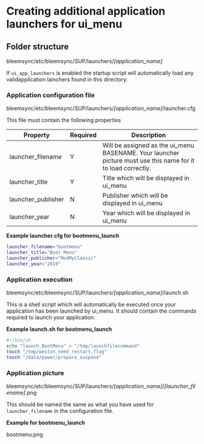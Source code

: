 # Creating additional application launchers for ui_menu
## Folder structure
bleemsync/etc/bleemsync/SUP/launchers/*[application_name]*

If `ui_app_launchers` is enabled the startup script will automatically load any validapplication lainchers found in this directory.
### Application configuration file
bleemsync/etc/bleemsync/SUP/launchers/*[application_name]*/launcher.cfg

This file must contain the following properties

| Property | Required | Description |
| - | - | - |
| launcher_filename | Y | Will be assigned as the ui_menu BASENAME. Your launcher picture must use this name for it to load correctly.  |
| launcher_title | Y | Title which will be displayed in ui_menu |
| launcher_publisher | N | Publisher which will be displayed in ui_menu |
| launcher_year | N | Year which will be displayed in ui_menu |

**Example launcher.cfg for bootmenu_launch**
```bash
launcher_filename="bootmenu"
launcher_title="Boot Menu"
launcher_publisher="ModMyClassic"
launcher_year="2019"
```
### Application execution
bleemsync/etc/bleemsync/SUP/launchers/*[application_name]*/launch.sh

This is a shell script which will automatically be executed once your application has been launched by ui_menu. It should contain the commands required to launch your application.

**Example launch.sh for bootmenu_launch**
```bash
#!/bin/sh
echo "launch_BootMenu" > "/tmp/launchfilecommand"
touch "/tmp/weston_need_restart.flag"
touch "/data/power/prepare_suspend"
```

### Application picture
bleemsync/etc/bleemsync/SUP/launchers/*[application_name]*/*[launcher_filename]*.png

This should be named the same as what you have used for `launcher_filename` in the configuration file.

**Example for bootmenu_launch**

bootmenu.png

